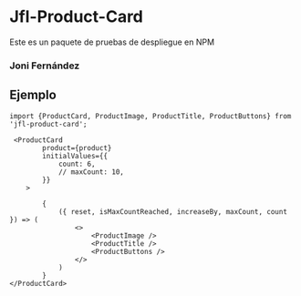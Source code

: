 # Jfl-Product-Card

Este es un paquete de pruebas de despliegue en NPM

### Joni Fernández

## Ejemplo

```
import {ProductCard, ProductImage, ProductTitle, ProductButtons} from 'jfl-product-card';
```

```
 <ProductCard
        product={product}
        initialValues={{
            count: 6,
            // maxCount: 10,
        }}
    >

        {
            ({ reset, isMaxCountReached, increaseBy, maxCount, count }) => (
                <>
                    <ProductImage />
                    <ProductTitle />
                    <ProductButtons />
                </>
            )
        }
</ProductCard>
```
